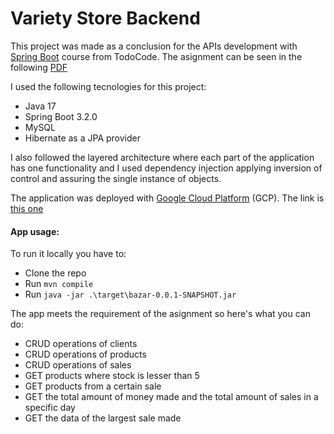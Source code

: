 # Variety Store Backend

This project was made as a conclusion for the APIs development with [Spring Boot](https://todocodeacademy.com/course/desarrollo-de-apis-con-spring-boot/) course from TodoCode.
The asignment can be seen in the following [PDF](./asignment-final-project.pdf)

I used the following tecnologies for this project:
- Java 17
- Spring Boot 3.2.0
- MySQL
- Hibernate as a JPA provider

I also followed the layered architecture where each part of the application has one functionality and I used dependency injection applying inversion of control and assuring the single instance of objects.

The application was deployed with [Google Cloud Platform](https://cloud.google.com/) (GCP).
The link is [this one]()

#### App usage:

To run it locally you have to:
- Clone the repo
- Run `mvn compile`
- Run `java -jar .\target\bazar-0.0.1-SNAPSHOT.jar`

The app meets the requirement of the asignment so here's what you can do:
- CRUD operations of clients
- CRUD operations of products
- CRUD operations of sales
- GET products where stock is lesser than 5
- GET products from a certain sale
- GET the total amount of money made and the total amount of sales in a specific day
- GET the data of the largest sale made

